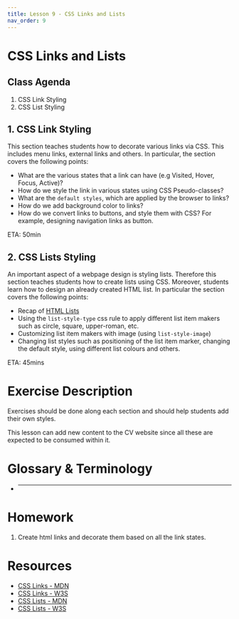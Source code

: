 ```yaml
---
title: Lesson 9 - CSS Links and Lists
nav_order: 9
---
```


# CSS Links and Lists

## Class Agenda

1. CSS Link Styling
2. CSS List Styling

## 1. CSS Link Styling

This section teaches students how to decorate various links via CSS. This includes menu links, external links and others. In particular, the section covers the following points:

- What are the various states that a link can have (e.g Visited, Hover, Focus, Active)?
- How do we style the link in various states using CSS Pseudo-classes?
- What are the `default styles`, which are applied by the browser to links?
- How do we add background color to links?
- How do we convert links to buttons, and style them with CSS? For example, designing navigation links as button.

ETA: 50min

## 2. CSS Lists Styling

An important aspect of a webpage design is styling lists. Therefore this section teaches students how to create lists using CSS. Moreover, students learn how to design an already created HTML list. In particular the section covers the following points:

- Recap of [HTML Lists](https://redi-school.github.io/nrw-html-and-css/lesson5/#2-lists)
- Using the `list-style-type` css rule to apply different list item makers such as circle, square, upper-roman, etc.
- Customizing list item makers with image (using `list-style-image`)
- Changing list styles such as positioning of the list item marker, changing the default style, using different list colours and others.

ETA: 45mins

# Exercise Description

Exercises should be done along each section and should help students add their own styles.

This lesson can add new content to the CV website since all these are expected to be consumed within it.

# Glossary & Terminology

- ***

# Homework

1. Create html links and decorate them based on all the link states.

# Resources

- [CSS Links - MDN](https://developer.mozilla.org/en-US/docs/Learn/CSS/Styling_text/Styling_links)
- [CSS Links - W3S](https://www.w3schools.com/css/css_link.asp)
- [CSS Lists - MDN](https://developer.mozilla.org/en-US/docs/Web/CSS/CSS_Lists_and_Counters)
- [CSS Lists - W3S](https://www.w3schools.com/css/css_list.asp)
